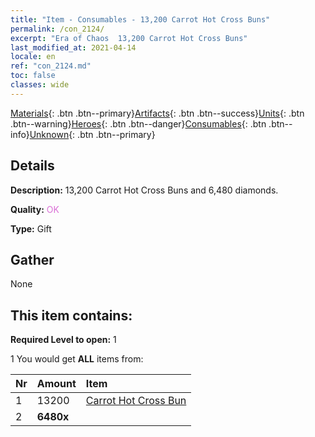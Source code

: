 ```yaml
---
title: "Item - Consumables - 13,200 Carrot Hot Cross Buns"
permalink: /con_2124/
excerpt: "Era of Chaos  13,200 Carrot Hot Cross Buns"
last_modified_at: 2021-04-14
locale: en
ref: "con_2124.md"
toc: false
classes: wide
---
```

 [Materials](/Items/){: .btn .btn--primary}[Artifacts](/Items/Artifacts/){: .btn .btn--success}[Units](/Items/Units/){: .btn .btn--warning}[Heroes](/Items/Heroes/){: .btn .btn--danger}[Consumables](/Items/Consumables/){: .btn .btn--info}[Unknown](/Items/Unknown/){: .btn .btn--primary}

## Details
 **Description:** 13,200 Carrot Hot Cross Buns and 6,480 diamonds.

 **Quality:** <span style="color: #DA70D6">OK</span>

 **Type:** Gift

## Gather

  None

## This item contains:

 **Required Level to open:** 1

 1 You would get **ALL** items  from:

  | Nr | Amount |     Item    |
  |:---|:-------|:------------|
  | 1 | 13200 | [Carrot Hot Cross Bun](/Items/con_2119/) | 
  | 2 |  **6480x** | <i class="fas fa-gem"/> |  | 
